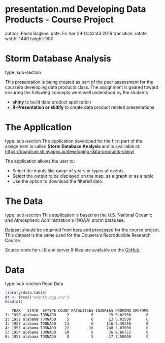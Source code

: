 presentation.md
Developing Data Products - Course Project
========================================================
author: Paolo Baglioni
date: Fri Apr 29 14:42:43 2016
transition: rotate
width: 1440
height: 900


Storm Database Analysis
========================================================
type: sub-section

This presentation is being created as part of the peer assessment for the coursera developing data products class. The assignment is geared toward ensuring the following concepts were well understood by the students

- **shiny** to build data product application
- **R-Presentation or slidify** to create data product related presentations

The Application
========================================================
type: sub-section
The application developed for the first part of the assignment is called **Storm Database Analysis** and is avalilable at: 
https://pbaglioni.shinyapps.io/developing-data-products-shiny/

The application allows the user to:
- Select the inputs like range of years or types of events. 
- Select the output to be displayed on the map, as a graph or as a table 
- Use the option to download the filtered data.


The Data
========================================================
type: sub-section
This application is based on the U.S. National Oceanic and Atmospheric Administration's (NOAA) storm database.

Dataset should be obtained from [here](https://d396qusza40orc.cloudfront.net/repdata%2Fdata%2FStormData.csv.bz2) and processed for the course project. This dataset is the same used for the Cousera's Reproducible Research Course.

Source code for ui.R and server.R files are available on the [GitHub](https://github.com/pbaglioni/developing-data-products).

Data
=====================
type: sub-section
Read Data

```r
library(data.table)
dt <- fread('events.agg.csv')
head(dt)
```

```
   YEAR   STATE  EVTYPE COUNT FATALITIES INJURIES PROPDMG CROPDMG
1: 1950 alabama TORNADO     2          0       15 0.02750       0
2: 1951 alabama TORNADO     5          0       13 0.03500       0
3: 1952 alabama TORNADO    13          6      116 5.45250       0
4: 1953 alabama TORNADO    22         16      248 3.07000       0
5: 1954 alabama TORNADO    10          0       36 0.60753       0
6: 1955 alabama TORNADO     8          5       27 7.58000       0
```



